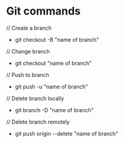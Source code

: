 # Git commands

// Create a branch
- git checkout -B "name of branch"

// Change branch
- git checkout "name of branch"

// Push to branch
- git push -u "name of branch"

// Delete branch locally
- git branch -D "name of branch"

// Delete branch remotely
- git push origin --delete "name of branch"